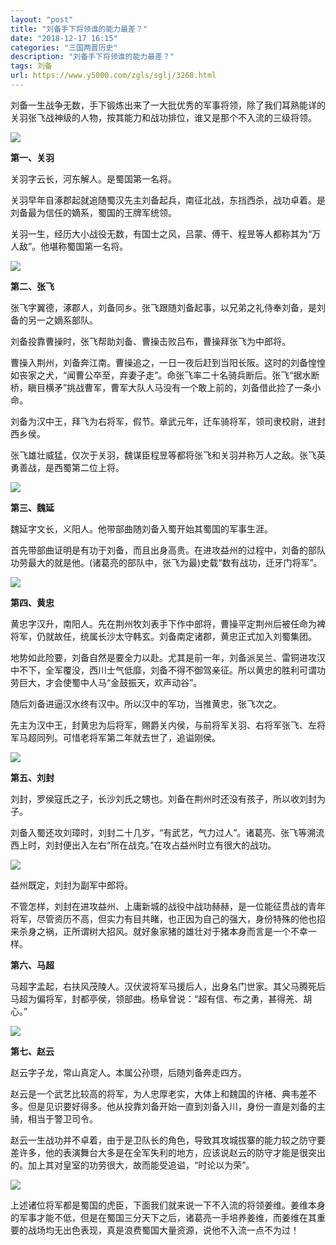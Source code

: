 ```yaml
---
layout: "post"
title: "刘备手下将领谁的能力最差？"
date: "2018-12-17 16:15"
categories: "三国两晋历史"
description: "刘备手下将领谁的能力最差？"
tags: 刘备
url: https://www.y5000.com/zgls/sglj/3268.html
---
```






刘备一生战争无数，手下锻炼出来了一大批优秀的军事将领，除了我们耳熟能详的关羽张飞战神级的人物，按其能力和战功排位，谁又是那个不入流的三级将领。

![](https://img.y5000.com/uploads/allimg/160929/1P1155402-0.jpg)

**第一、关羽**

关羽字云长，河东解人。是蜀国第一名将。

关羽早年自涿郡起就追随蜀汉先主刘备起兵，南征北战，东挡西杀，战功卓着。是刘备最为信任的嫡系，蜀国的王牌军统领。

关羽一生，经历大小战役无数，有国士之风，吕蒙、傅干、程昱等人都称其为“万人敌”。他堪称蜀国第一名将。

![](https://img.y5000.com/uploads/allimg/160929/1P1154915-1.jpg)

**第二、张飞**

张飞字翼德，涿郡人，刘备同乡。张飞跟随刘备起事，以兄弟之礼侍奉刘备，是刘备的另一之嫡系部队。

刘备投靠曹操时，张飞帮助刘备、曹操击败吕布，曹操拜张飞为中郎将。

曹操入荆州，刘备奔江南。曹操追之，一日一夜后赶到当阳长阪。这时的刘备惶惶如丧家之犬，“闻曹公卒至，弃妻子走”。命张飞率二十名骑兵断后。张飞“据水断桥，瞋目横矛”挑战曹军，曹军大队人马没有一个敢上前的，刘备借此捡了一条小命。

刘备为汉中王，拜飞为右将军，假节。章武元年，迁车骑将军，领司隶校尉，进封西乡侯。

张飞雄壮威猛，仅次于关羽，魏谋臣程昱等都将张飞和关羽并称万人之敌。张飞英勇善战，是西蜀第二位上将。

![](https://img.y5000.com/uploads/allimg/160929/1P115A41-2.jpg)

**第三、魏延**

魏延字文长，义阳人。他带部曲随刘备入蜀开始其蜀国的军事生涯。

首先带部曲证明是有功于刘备，而且出身高贵。在进攻益州的过程中，刘备的部队功劳最大的就是他。(诸葛亮的部队中，张飞为最)史载“数有战功，迁牙门将军”。

![](https://img.y5000.com/uploads/allimg/160929/1P1151234-3.jpg)

**第四、黄忠**

黄忠字汉升，南阳人。先在荆州牧刘表手下作中郎将，曹操平定荆州后被任命为裨将军，仍就故任，统属长沙太守韩玄。刘备南定诸郡，黄忠正式加入刘蜀集团。

地势如此险要，刘备自然是要全力以赴。尤其是前一年，刘备派吴兰、雷铜进攻汉中不下，全军覆没，西川士气低靡，刘备不得不御驾亲征。所以黄忠的胜利可谓功劳巨大，才会使蜀中人马“金鼓振天，欢声动谷”。

随后刘备进逼汉水终有汉中。所以汉中的军功，当推黄忠，张飞次之。

先主为汉中王，封黄忠为后将军，赐爵关内侯，与前将军关羽、右将军张飞、左将军马超同列。可惜老将军第二年就去世了，追谥刚侯。

![](https://img.y5000.com/uploads/allimg/160929/1P11513D-4.jpg)

**第五、刘封**

刘封，罗侯寇氏之子，长沙刘氏之甥也。刘备在荆州时还没有孩子，所以收刘封为子。

刘备入蜀还攻刘璋时，刘封二十几岁，“有武艺，气力过人”。诸葛亮、张飞等溯流西上时，刘封便出入左右“所在战克。”在攻占益州时立有很大的战功。

![](https://img.y5000.com/uploads/allimg/160929/1P1156302-5.jpg)

益州既定，刘封为副军中郎将。

不管怎样，刘封在进攻益州、上庸新城的战役中战功赫赫，是一位能征贯战的青年将军，尽管资历不高，但实力有目共睹，也正因为自己的强大，身份特殊的他也招来杀身之祸，正所谓树大招风。就好象家猪的雄壮对于猪本身而言是一个不幸一样。

**第六、马超**

马超字孟起，右扶风茂陵人。汉伏波将军马援后人，出身名门世家。其父马腾死后马超为偏将军，封都亭侯，领部曲。杨阜曾说：“超有信、布之勇，甚得羌、胡心。”

![](https://img.y5000.com/uploads/allimg/160929/1P1154X5-6.jpg)

**第七、赵云**

赵云字子龙，常山真定人。本属公孙瓒，后随刘备奔走四方。

赵云是一个武艺比较高的将军，为人忠厚老实，大体上和魏国的许楮、典韦差不多。但是见识要好得多。他从投靠刘备开始一直到刘备入川，身份一直是刘备的主骑，相当于警卫司令。

赵云一生战功并不卓着，由于是卫队长的角色，导致其攻城拔寨的能力较之防守要差许多，他的表演舞台大多是在全军失利的地方，应该说赵云的防守才能是很突出的。加上其对皇室的功劳很大，故而能受追谥，“时论以为荣”。

![](https://img.y5000.com/uploads/allimg/160929/1P11562a-7.jpg)

上述诸位将军都是蜀国的虎臣，下面我们就来说一下不入流的将领姜维。姜维本身的军事才能不低，但是在蜀国三分天下之后，诸葛亮一手培养姜维，而姜维在其重要的战场均无出色表现，真是浪费蜀国大量资源，说他不入流一点不为过！
